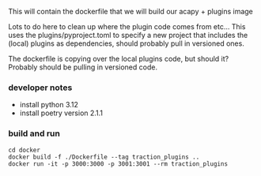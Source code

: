 This will contain the dockerfile that we will build our acapy + plugins image

Lots to do here to clean up where the plugin code comes from etc...
This uses the plugins/pyproject.toml to specify a new project that includes the (local) plugins as dependencies, should probably pull in versioned ones.

The dockerfile is copying over the local plugins code, but should it? Probably should be pulling in versioned code.

### developer notes

- install python 3.12
- install poetry version 2.1.1

### build and run
```
cd docker
docker build -f ./Dockerfile --tag traction_plugins ..
docker run -it -p 3000:3000 -p 3001:3001 --rm traction_plugins
```
